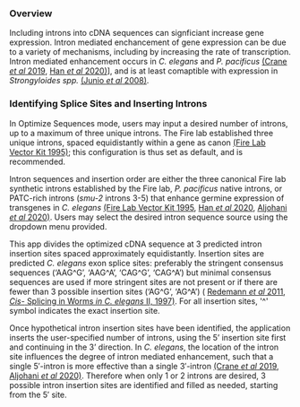 ### Overview
Including introns into cDNA sequences can signficiant increase gene expression. Intron mediated enchancement of gene expression can be due to a variety of mechanisms, including by increasing the rate of transcription. Intron mediated enhancement occurs in *C. elegans* and *P. pacificus* [(Crane *et al* 2019](https://www.ncbi.nlm.nih.gov/pmc/articles/PMC6591249/), [Han *et al* 2020)](https://www.genetics.org/content/216/4/947)], and is at least comaptible with expression in *Strongyloides spp.* [(Junio *et al* 2008)](https://pubmed.ncbi.nlm.nih.gov/17945217/).  

### Identifying Splice Sites and Inserting Introns  
In Optimize Sequences mode, users may input a desired number of introns, up to a maximum of three unique introns. The Fire lab established three unique introns, spaced equidistantly within a gene as canon [(Fire Lab Vector Kit 1995)](https://media.addgene.org/cms/files/Vec95.pdf); this configuration is thus set as default, and is recommended.  

Intron sequences and insertion order are either the three canonical Fire lab synthetic introns established by the Fire lab, *P. pacificus* native introns, or PATC-rich introns (*smu-2* introns 3-5) that enhance germine expression of transgenes in *C. elegans* [(Fire Lab Vector Kit 1995](https://media.addgene.org/cms/files/Vec95.pdf), [Han *et al* 2020](https://www.genetics.org/content/216/4/947), [Aljohani *et al* 2020)](https://www.nature.com/articles/s41467-020-19898-0). Users may select the desired intron sequence source using the dropdown menu provided.  

This app divides the optimized cDNA sequence at 3 predicted intron insertion sites spaced approximately equidistantly. Insertion sites are predicted *C. elegans* exon splice sites: preferably the stringent consensus sequences (‘AAG\^G’, ‘AAG\^A’, ‘CAG\^G’, ‘CAG\^A’) but minimal consensus sequences are used if more stringent sites are not present or if there are fewer than 3 possible insertion sites (‘AG\^G’, ‘AG\^A’) ( [Redemann *et al* 2011](https://pubmed.ncbi.nlm.nih.gov/21278743/), [*Cis-* Splicing in Worms *in* *C. elegans* II, 1997)](https://www.ncbi.nlm.nih.gov/books/NBK20075/). For all insertion sites, '\^' symbol indicates the exact insertion site.  

Once hypothetical intron insertion sites have been identified, the application inserts the user-specified number of introns, using the 5’ insertion site first and continuing in the 3’ direction. In *C. elegans*, the location of the intron site influences the degree of intron mediated enhancement, such that a single 5′-intron is more effective than a single 3′-intron [(Crane *et al* 2019](https://www.ncbi.nlm.nih.gov/pmc/articles/PMC6591249/), [Aljohani *et al* 2020)](https://www.nature.com/articles/s41467-020-19898-0). Therefore when only 1 or 2 introns are desired, 3 possible intron insertion sites are identified and filled as needed, starting from the 5′ site.  
